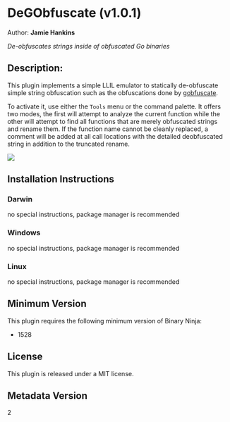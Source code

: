 # DeGObfuscate (v1.0.1)
Author: **Jamie Hankins**

_De-obfuscates strings inside of obfuscated Go binaries_

## Description:

This plugin implements a simple LLIL emulator to statically de-obfuscate simple string obfuscation such as the obfuscations done by [gobfuscate](https://github.com/unixpickle/gobfuscate).

To activate it, use either the `Tools` menu or the command palette. It offers two modes, the first will attempt to analyze the current function while the other will attempt to find all functions that are merely obfuscated strings and rename them. If the function name cannot be cleanly replaced, a comment will be added at all call locations with the detailed deobfuscated string in addition to the truncated rename.

![](https://github.com/jamie-34254/binja_degobfuscate/blob/master/img/DeGObfuscate.gif?raw=true)


## Installation Instructions

### Darwin

no special instructions, package manager is recommended

### Windows

no special instructions, package manager is recommended

### Linux

no special instructions, package manager is recommended

## Minimum Version

This plugin requires the following minimum version of Binary Ninja:

* 1528


## License

This plugin is released under a MIT license.
## Metadata Version

2
